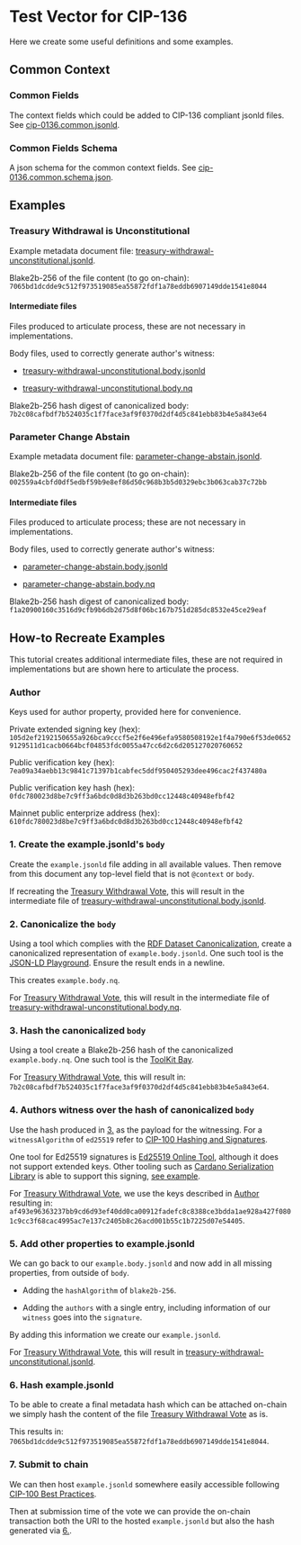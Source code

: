 # Test Vector for CIP-136

Here we create some useful definitions and some examples.

## Common Context

### Common Fields

The context fields which could be added to CIP-136 compliant jsonld files.
See [cip-0136.common.jsonld](./cip-136.common.jsonld).

### Common Fields Schema

A json schema for the common context fields.
See [cip-0136.common.schema.json](./cip-136.common.schema.json).

## Examples

### Treasury Withdrawal is Unconstitutional

Example metadata document file: [treasury-withdrawal-unconstitutional.jsonld](./examples/treasury-withdrawal-unconstitutional.jsonld).

Blake2b-256 of the file content (to go on-chain): `7065bd1dcdde9c512f973519085ea55872fdf1a78eddb6907149dde1541e8044`

#### Intermediate files

Files produced to articulate process, these are not necessary in implementations.

Body files, used to correctly generate author's witness:

- [treasury-withdrawal-unconstitutional.body.jsonld](./examples/treasury-withdrawal-unconstitutional.body.jsonld)

- [treasury-withdrawal-unconstitutional.body.nq](./examples/treasury-withdrawal-unconstitutional.body.nq)

Blake2b-256 hash digest of canonicalized body: `7b2c08cafbdf7b524035c1f7face3af9f0370d2df4d5c841ebb83b4e5a843e64`

### Parameter Change Abstain

Example metadata document file: [parameter-change-abstain.jsonld](./examples/parameter-change-abstain.jsonld).

Blake2b-256 of the file content (to go on-chain): `002559a4cbfd0df5edbf59b9e8ef86d50c968b3b5d0329ebc3b063cab37c72bb`

#### Intermediate files

Files produced to articulate process; these are not necessary in implementations.

Body files, used to correctly generate author's witness:

- [parameter-change-abstain.body.jsonld](./examples/parameter-change-abstain.body.jsonld)

- [parameter-change-abstain.body.nq](./examples/parameter-change-abstain.body.nq)

Blake2b-256 hash digest of canonicalized body: `f1a20900160c3516d9cfb9b6db2d75d8f06bc167b751d285dc8532e45ce29eaf`

## How-to Recreate Examples

This tutorial creates additional intermediate files, these are not required in implementations but are shown here to articulate the process.

### Author

Keys used for author property, provided here for convenience.

Private extended signing key (hex): `105d2ef2192150655a926bca9cccf5e2f6e496efa9580508192e1f4a790e6f53de06529129511d1cacb0664bcf04853fdc0055a47cc6d2c6d205127020760652`

Public verification key (hex):
`7ea09a34aebb13c9841c71397b1cabfec5ddf950405293dee496cac2f437480a`

Public verification key hash (hex): `0fdc780023d8be7c9ff3a6bdc0d8d3b263bd0cc12448c40948efbf42`

Mainnet public enterprize address (hex): `610fdc780023d8be7c9ff3a6bdc0d8d3b263bd0cc12448c40948efbf42`

### 1. Create the example.jsonld's `body`

Create the `example.jsonld` file adding in all available values.
Then remove from this document any top-level field that is not `@context` or `body`.

If recreating the [Treasury Withdrawal Vote](#treasury-withdrawal-is-unconstitutional), this will result in the intermediate file of [treasury-withdrawal-unconstitutional.body.jsonld](./examples/treasury-withdrawal-unconstitutional.body.jsonld).

### 2. Canonicalize the `body`

Using a tool which complies with the [RDF Dataset Canonicalization](https://w3c-ccg.github.io/rdf-dataset-canonicalization/spec/), create a canonicalized representation of `example.body.jsonld`.
One such tool is the [JSON-LD Playground](https://json-ld.org/playground/).
Ensure the result ends in a newline.

This creates `example.body.nq`.

For [Treasury Withdrawal Vote](#treasury-withdrawal-is-unconstitutional), this will result in the intermediate file of [treasury-withdrawal-unconstitutional.body.nq](./examples/treasury-withdrawal-unconstitutional.body.nq).

### 3. Hash the canonicalized `body`

Using a tool create a Blake2b-256 hash of the canonicalized `example.body.nq`.
One such tool is the [ToolKit Bay](https://toolkitbay.com/tkb/tool/BLAKE2b_256).

For [Treasury Withdrawal Vote](#treasury-withdrawal-is-unconstitutional), this will result in: `7b2c08cafbdf7b524035c1f7face3af9f0370d2df4d5c841ebb83b4e5a843e64`.

### 4. Authors witness over the hash of canonicalized `body`

Use the hash produced in [3.](#3-hash-the-canonicalized-body) as the payload for the witnessing. For a `witnessAlgorithm` of `ed25519` refer to [CIP-100 Hashing and Signatures](https://github.com/cardano-foundation/CIPs/blob/master/CIP-0100/README.md#hashing-and-signatures).

One tool for Ed25519 signatures is [Ed25519 Online Tool](https://cyphr.me/ed25519_tool/ed.html), although it does not support extended keys.
Other tooling such as [Cardano Serialization Library](https://github.com/Emurgo/cardano-serialization-lib) is able to support this signing, [see example](https://github.com/Ryun1/csl-examples/blob/main/examples/CIP-0008/cip-8-signing.js).

For [Treasury Withdrawal Vote](#treasury-withdrawal-is-unconstitutional), we use the keys described in [Author](#author) resulting in: `af493e96363237bb9cd6d93ef40dd0ca00912fadefc8c8388ce3bdda1ae928a427f0801c9cc3f68cac4995ac7e137c2405b8c26acd001b55c1b7225d07e54405`.

### 5. Add other properties to example.jsonld

We can go back to our `example.body.jsonld` and now add in all missing properties, from outside of `body`.

- Adding the `hashAlgorithm` of `blake2b-256`.

- Adding the `authors` with a single entry, including information of our `witness` goes into the `signature`.

By adding this information we create our `example.jsonld`.

For [Treasury Withdrawal Vote](#treasury-withdrawal-is-unconstitutional), this will result in [treasury-withdrawal-unconstitutional.jsonld](./examples/treasury-withdrawal-unconstitutional.jsonld).

### 6. Hash example.jsonld

To be able to create a final metadata hash which can be attached on-chain we simply hash the content of the file [Treasury Withdrawal Vote](#treasury-withdrawal-is-unconstitutional) as is.

This results in: `7065bd1dcdde9c512f973519085ea55872fdf1a78eddb6907149dde1541e8044`.

### 7. Submit to chain

We can then host `example.jsonld` somewhere easily accessible following [CIP-100 Best Practices](https://github.com/cardano-foundation/CIPs/blob/master/CIP-0100/README.md#best-practices).

Then at submission time of the vote we can provide the on-chain transaction both the URI to the hosted `example.jsonld` but also the hash generated via [6.](#6-hash-examplejsonld).
